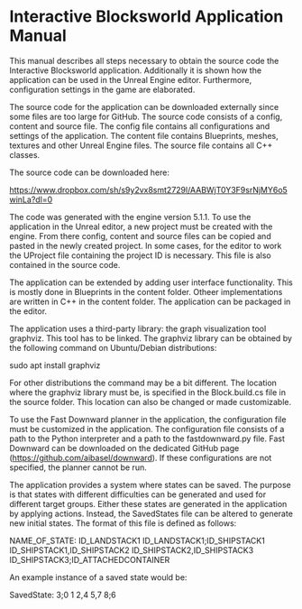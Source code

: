 # Interactive Blocksworld Application Manual

This manual describes all steps necessary to obtain the source code the Interactive Blocksworld application. Additionally it is shown how the application can be used in the Unreal Engine editor.
Furthermore, configuration settings in the game are elaborated.


The source code for the application can be downloaded externally since some files are too large for GitHub.
The source code consists of a config, content and source file. The config file contains all configurations and settings of the application.
The content file contains Blueprints, meshes, textures and other Unreal Engine files. The source file contains all C++ classes.

The source code can be downloaded here:

https://www.dropbox.com/sh/s9y2vx8smt2729l/AABWjT0Y3F9srNjMY6o5winLa?dl=0

The code was generated with the engine version 5.1.1. To use the application in the Unreal editor, a new project must be created with the engine.
From there config, content and source files can be copied and pasted in the newly created project. In some cases, for the editor to work the UProject file containing the project ID is necessary. This file is also contained in the source code.

The application can be extended by adding user interface functionality. This is mostly done in Blueprints in the content folder. Otheer implementations are written in C++ in the content folder.
The application can be packaged in the editor.

The application uses a third-party library: the graph visualization tool graphviz. This tool has to be linked. The graphviz library can be obtained by the following command on Ubuntu/Debian distributions:

sudo apt install graphviz

For other distributions the command may be a bit different. The location where the graphviz library must be, is specified in the Block.build.cs file in the source folder. This location can also be changed or made customizable.

To use the Fast Downward planner in the application, the configuration file must be customized in the application. The configuration file consists of a path to the Python interpreter and a path to the fastdownward.py file. Fast Downward can be downloaded on the dedicated GitHub page (https://github.com/aibasel/downward). If these configurations are not specified, the planner cannot be run.

The application provides a system where states can be saved. The purpose is that states with different difficulties can be generated and used for different target groups. Either these states are generated in the application by applying actions. Instead, the SavedStates file can be altered to generate new initial states. The format of this file is defined as follows:

NAME_OF_STATE: ID_LANDSTACK1 ID_LANDSTACK1;ID_SHIPSTACK1 ID_SHIPSTACK1,ID_SHIPSTACK2 ID_SHIPSTACK2,ID_SHIPSTACK3 ID_SHIPSTACK3;ID_ATTACHEDCONTAINER

An example instance of a saved state would be:

SavedState: 3;0 1 2,4 5,7 8;6
